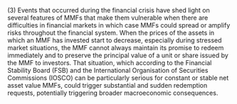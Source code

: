 (3) Events that occurred during the financial crisis have shed light on several features of MMFs that make them vulnerable when there are difficulties in financial markets in which case MMFs could spread or amplify risks throughout the financial system. When the prices of the assets in which an MMF has invested start to decrease, especially during stressed market situations, the MMF cannot always maintain its promise to redeem immediately and to preserve the principal value of a unit or share issued by the MMF to investors. That situation, which according to the Financial Stability Board (FSB) and the International Organisation of Securities Commissions (IOSCO) can be particularly serious for constant or stable net asset value MMFs, could trigger substantial and sudden redemption requests, potentially triggering broader macroeconomic consequences.